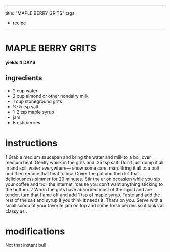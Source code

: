 	
---
title: "MAPLE BERRY GRITS"
tags:
  - recipe
---

# MAPLE BERRY GRITS
#### yields  4 DAYS

## ingredients
* 2 cup water
* 2 cup almond or other nondairy milk
* 1 cup stoneground grits
* ¼-½ tsp salt
* 1-2 tsp maple syrup
* jam
* Fresh berries


# instructions
1 Grab a medium saucepan and bring the water and milk to a boil over medium heat. Gently
whisk in the grits and .25 tsp salt. Don’t just dump it all in and spill water everywhere—
show some  care, man. Bring it all to a boil and then reduce that heat to low. Cover the
pot and then let that deliciousness simmer for 20 minutes. Stir the  er on occasion while
you sip your coffee and troll the Internet, ’cause you don’t want anything sticking to the
bottom.
2 When the grits have absorbed most of the liquid and are tender, turn that flame off and add
1 tsp of maple syrup. Taste and add the rest of the salt and syrup if you think it needs it.
That’s on you. Serve with a small scoop of your favorite jam on top and some fresh berries so it
looks all classy as  .

# modifications

Not that instant bull  .
	
	
